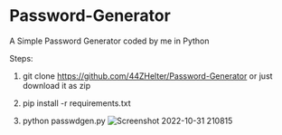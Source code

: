 # Password-Generator
A Simple Password Generator coded by me in Python

Steps:

1. git clone https://github.com/44ZHelter/Password-Generator
or just download it as zip

2. pip install -r requirements.txt

3. python passwdgen.py
![Screenshot 2022-10-31 210815](https://user-images.githubusercontent.com/95748889/199110996-3c393342-7dd1-4bbf-b223-a03d5619bd98.png)

